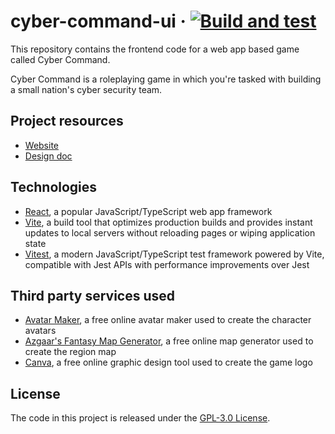 # cyber-command-ui &middot; [![Build and test](https://github.com/Cyber-Command-Secure-The-Grid/cyber-command-ui/actions/workflows/test.yml/badge.svg)](https://github.com/Cyber-Command-Secure-The-Grid/cyber-command-ui/actions/workflows/test.yml)

This repository contains the frontend code for a web app based game called Cyber Command.

Cyber Command is a roleplaying game in which you're tasked with building a small nation's cyber security team.

## Project resources

* [Website](https://cyber-command-secure-the-grid.github.io/cyber-command-ui/)
* [Design doc](https://docs.google.com/document/d/1mjoG6uaqHdbwMEg5pm21HT7YGJsEqOhaRgN_B5eb3HM/edit?usp=sharing)

## Technologies

* [React](https://react.dev), a popular JavaScript/TypeScript web app framework
* [Vite](https://vite.dev), a build tool that optimizes production builds and provides instant updates to local servers without reloading pages or wiping application state
* [Vitest](https://vitest.dev), a modern JavaScript/TypeScript test framework powered by Vite, compatible with Jest APIs with performance improvements over Jest

## Third party services used

* [Avatar Maker](https://avatarmaker.com), a free online avatar maker used to create the character avatars
* [Azgaar's Fantasy Map Generator](https://azgaar.github.io/Fantasy-Map-Generator/), a free online map generator used to create the region map
* [Canva](https://www.canva.com), a free online graphic design tool used to create the game logo

## License
The code in this project is released under the [GPL-3.0 License](LICENSE).
